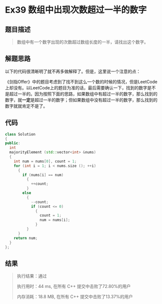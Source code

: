 # Ex39 数组中出现次数超过一半的数字

## 题目描述

> 数组中有一个数字出现的次数超过数组长度的一半，请找出这个数字。

## 解题思路

以下的代码很清晰明了就不再多做解释了。但是，这里说一个注意的点：

《剑指Offer》中的题目考虑到了找不到这么一个数的时候的情况，但是LeetCode上却没有。以LeetCode上的题目为准的话，最后需要确认一下，找到的数字是不是超过一半的。因为按照下面的思路，如果数组中有超过一半的数字，那么找到的数字，就**一定**是超过一半的数字；但如果数组中没有超过一半的数字，那么找到的数字就就肯定不是了。

## 代码

```cpp
class Solution
{
public:
  int
  majorityElement (std::vector<int> &nums)
  {
    int num = nums[0], count = 1;
    for (int i = 1; i < nums.size (); ++i)
      {
        if (nums[i] == num)
          {
            ++count;
          }
        else
          {
            --count;
            if (count <= 0)
              {
                count = 1;
                num = nums[i];
              }
          }
      }
    return num;
  }
};
```

## 结果

> 执行结果：通过
>
> 执行用时：44 ms, 在所有 C++ 提交中击败了72.80%的用户
>
> 内存消耗：18.8 MB, 在所有 C++ 提交中击败了13.37%的用户